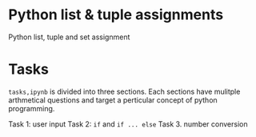 # Python list & tuple assignments
Python list, tuple and set assignment

# Tasks
`tasks,ipynb` is divided into three sections. Each sections have mulitple arthmetical questions and target a perticular concept of python programming.

Task 1: user input
Task 2: `if` and `if ... else`
Task 3. number conversion
